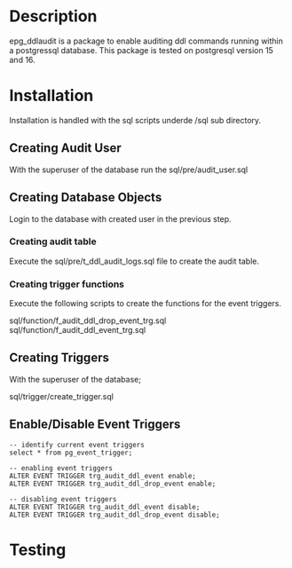 # Description

epg_ddlaudit is a package to enable auditing ddl commands running within a postgressql database. This package is tested on postgresql version 15 and 16. 

# Installation

Installation is handled with the sql scripts underde /sql sub directory. 

## Creating Audit User

With the superuser of the database run the sql/pre/audit_user.sql

## Creating Database Objects

Login to the database with created user in the previous step. 

### Creating audit table

Execute the sql/pre/t_ddl_audit_logs.sql file to create the audit table. 

### Creating trigger functions

Execute the following scripts to create the functions for the event triggers. 

sql/function/f_audit_ddl_drop_event_trg.sql
sql/function/f_audit_ddl_event_trg.sql

## Creating Triggers

With the superuser of the database;

sql/trigger/create_trigger.sql

## Enable/Disable Event Triggers

```
-- identify current event triggers
select * from pg_event_trigger;

-- enabling event triggers
ALTER EVENT TRIGGER trg_audit_ddl_event enable;
ALTER EVENT TRIGGER trg_audit_ddl_drop_event enable;

-- disabling event triggers
ALTER EVENT TRIGGER trg_audit_ddl_event disable;
ALTER EVENT TRIGGER trg_audit_ddl_drop_event disable;
```

# Testing



